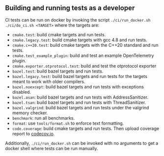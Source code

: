 ## Building and running tests as a developer

CI tests can be run on docker by invoking the script `./ci/run_docker.sh ./ci/do_ci.sh <TARGET>` where the targets are:

* `cmake.test`: build cmake targets and run tests.
* `cmake.legacy.test`: build cmake targets with gcc 4.8 and run tests.
* `cmake.c++20.test`: build cmake targets with the C++20 standard and run tests.
* `cmake.test_example_plugin`: build and test an example OpenTelemetry plugin.
* `cmake.exporter.otprotocol.test`: build and test the otprotocol exporter
* `bazel.test`: build bazel targets and run tests.
* `bazel.legacy.test`: build bazel targets and run tests for the targets meant to work with older compilers.
* `bazel.noexcept`: build bazel targets and run tests with exceptions disabled.
* `bazel.asan`: build bazel targets and run tests with AddressSanitizer.
* `bazel.tsan`: build bazel targets and run tests with ThreadSanitizer.
* `bazel.valgrind`: build bazel targets and run tests under the valgrind memory checker.
* `benchmark`: run all benchmarks.
* `format`: use `tools/format.sh` to enforce text formatting.
* `code.coverage`: build cmake targets and run tests. Then upload coverage report to [codecov.io](https://codecov.io/).

Additionally, `./ci/run_docker.sh` can be invoked with no arguments to get a docker shell where tests
can be run manually.
